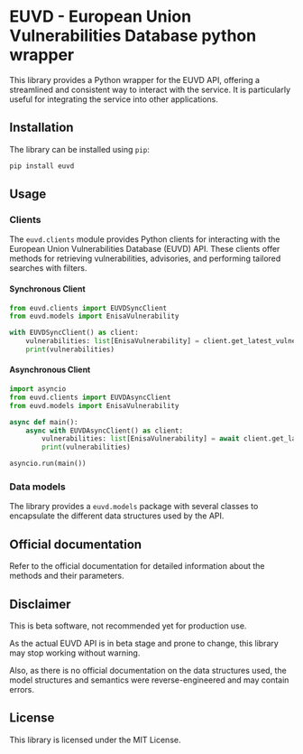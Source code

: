 # EUVD - European Union Vulnerabilities Database python wrapper

This library provides a Python wrapper for the EUVD API, offering a streamlined and consistent way to interact with the service. It is particularly useful for integrating the service into other applications.

## Installation

The library can be installed using `pip`:

```bash
pip install euvd
```

## Usage

### Clients

The `euvd.clients` module provides Python clients for interacting with the European Union Vulnerabilities Database (EUVD) API. These clients offer methods for retrieving vulnerabilities, advisories, and performing tailored searches with filters.

#### Synchronous Client

```python
from euvd.clients import EUVDSyncClient
from euvd.models import EnisaVulnerability

with EUVDSyncClient() as client:
    vulnerabilities: list[EnisaVulnerability] = client.get_latest_vulnerabilities()
    print(vulnerabilities)
```

#### Asynchronous Client

```python
import asyncio
from euvd.clients import EUVDAsyncClient
from euvd.models import EnisaVulnerability

async def main():
    async with EUVDAsyncClient() as client:
        vulnerabilities: list[EnisaVulnerability] = await client.get_latest_vulnerabilities()
        print(vulnerabilities)

asyncio.run(main())
```

### Data models

The library provides a `euvd.models` package with several classes to encapsulate the different data structures used by the API.

## Official documentation

Refer to the official documentation for detailed information about the methods and their parameters.

## Disclaimer

This is beta software, not recommended yet for production use.

As the actual EUVD API is in beta stage and prone to change, this library may stop working without warning.

Also, as there is no official documentation on the data structures used, the model structures and semantics were reverse-engineered and may contain errors.

## License

This library is licensed under the MIT License.

